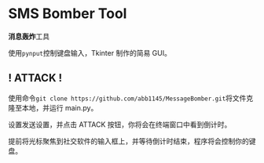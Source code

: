 # SMS Bomber Tool

**消息轰炸**工具

使用`pynput`控制键盘输入，Tkinter 制作的简易 GUI。

## ! ATTACK !

使用命令`git clone https://github.com/abb1145/MessageBomber.git`将文件克隆至本地，并运行 main.py。

设置发送设置，并点击 ATTACK 按钮，你将会在终端窗口中看到倒计时。

提前将光标聚焦到社交软件的输入框上，并等待倒计时结束，程序将会控制你的键盘。
